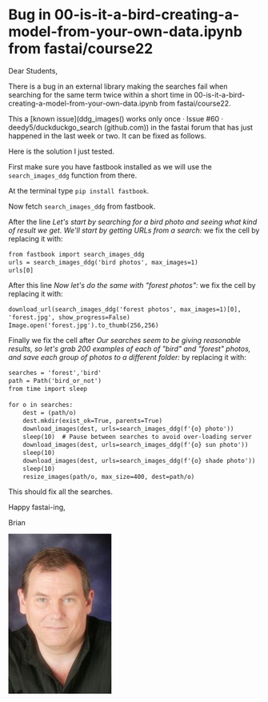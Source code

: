 # Bug in 00-is-it-a-bird-creating-a-model-from-your-own-data.ipynb from fastai/course22

Dear Students,

There is a bug in an external library making the searches fail when searching for the same term twice within a short time in 00-is-it-a-bird-creating-a-model-from-your-own-data.ipynb from fastai/course22.  

This a [known issue](ddg_images() works only once · Issue #60 · deedy5/duckduckgo_search (github.com)) in the fastai forum that has just happened in the last week or two. It can be fixed as follows.

Here is the solution I just tested.

First make sure you have fastbook installed as we will use the `search_images_ddg` function from there. 

At the terminal type `pip install fastbook`.

Now fetch `search_images_ddg` from fastbook.

After the line *Let's start by searching for a bird photo and seeing what kind of result we get. We'll start by getting URLs from a search:* we fix the cell by replacing it with:

    from fastbook import search_images_ddg
    urls = search_images_ddg('bird photos', max_images=1)
    urls[0]

After this line *Now let's do the same with "forest photos":* we fix the cell by replacing it with:

    download_url(search_images_ddg('forest photos', max_images=1)[0], 'forest.jpg', show_progress=False)
    Image.open('forest.jpg').to_thumb(256,256)

Finally we fix the cell after *Our searches seem to be giving reasonable results, so let's grab 200 examples of each of "bird" and "forest" photos, and save each group of photos to a different folder:* by replacing it with:

    searches = 'forest','bird'
    path = Path('bird_or_not')
    from time import sleep

    for o in searches:
        dest = (path/o)
        dest.mkdir(exist_ok=True, parents=True)
        download_images(dest, urls=search_images_ddg(f'{o} photo'))
        sleep(10)  # Pause between searches to avoid over-loading server
        download_images(dest, urls=search_images_ddg(f'{o} sun photo'))
        sleep(10)
        download_images(dest, urls=search_images_ddg(f'{o} shade photo'))
        sleep(10)
        resize_images(path/o, max_size=400, dest=path/o)

This should fix all the searches.

Happy fastai-ing,

Brian

![Brian Lovell Portrait](/images/Lovell_portrait_small.jpg "Brian Lovell")
